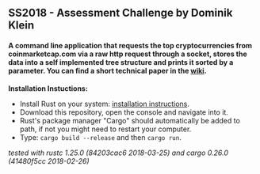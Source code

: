 ## SS2018 - Assessment Challenge by Dominik Klein  
#### A command line application that requests the top cryptocurrencies from coinmarketcap.com via a raw http request through a socket, stores the data into a self implemented tree structure and prints it sorted by a parameter. You can find a short technical paper in the [wiki](https://github.com/MonteyMontey/crypto-info/wiki/Technical-Paper).  

**Installation Instuctions:**
* Install Rust on your system: [installation instructions](https://www.rust-lang.org/en-US/install.html).
* Download this repository, open the console and navigate into it.
* Rust's package manager "Cargo" should automatically be added to path, if not you might need to restart your computer.
* Type: ```cargo build --release``` and then ```cargo run```.

_tested with rustc 1.25.0 (84203cac6 2018-03-25) and cargo 0.26.0 (41480f5cc 2018-02-26)_

